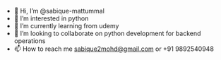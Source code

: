 - 👋 Hi, I’m @sabique-mattummal
- 👀 I’m interested in python
- 🌱 I’m currently learning from udemy
- 💞️ I’m looking to collaborate on python development for backend operations
- 📫 How to reach me sabique2mohd@gmail.com or +91 9892540948

<!---
sabique-mattummal/sabique-mattummal is a ✨ special ✨ repository because its `README.md` (this file) appears on your GitHub profile.
You can click the Preview link to take a look at your changes.
--->
